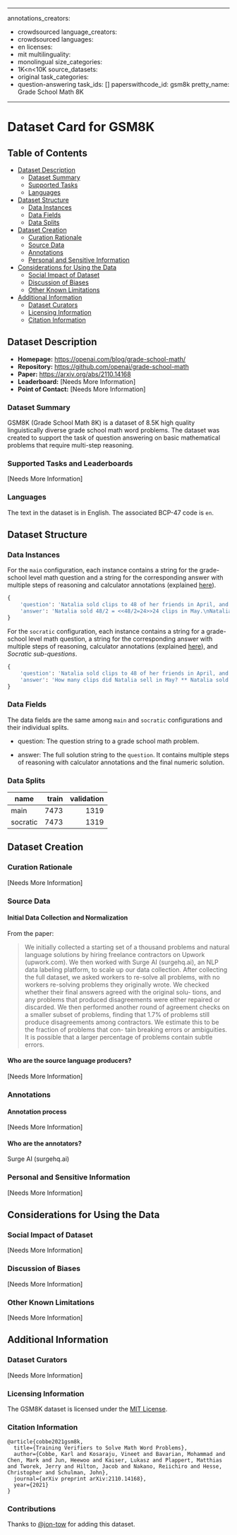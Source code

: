 ---
annotations_creators:
- crowdsourced
language_creators:
- crowdsourced
languages:
- en
licenses:
- mit
multilinguality:
- monolingual
size_categories:
- 1K<n<10K
source_datasets:
- original
task_categories:
- question-answering
task_ids: []
paperswithcode_id: gsm8k
pretty_name: Grade School Math 8K
----

# Dataset Card for GSM8K

## Table of Contents
- [Dataset Description](#dataset-description)
  - [Dataset Summary](#dataset-summary)
  - [Supported Tasks](#supported-tasks-and-leaderboards)
  - [Languages](#languages)
- [Dataset Structure](#dataset-structure)
  - [Data Instances](#data-instances)
  - [Data Fields](#data-instances)
  - [Data Splits](#data-instances)
- [Dataset Creation](#dataset-creation)
  - [Curation Rationale](#curation-rationale)
  - [Source Data](#source-data)
  - [Annotations](#annotations)
  - [Personal and Sensitive Information](#personal-and-sensitive-information)
- [Considerations for Using the Data](#considerations-for-using-the-data)
  - [Social Impact of Dataset](#social-impact-of-dataset)
  - [Discussion of Biases](#discussion-of-biases)
  - [Other Known Limitations](#other-known-limitations)
- [Additional Information](#additional-information)
  - [Dataset Curators](#dataset-curators)
  - [Licensing Information](#licensing-information)
  - [Citation Information](#citation-information)

## Dataset Description

- **Homepage:** https://openai.com/blog/grade-school-math/
- **Repository:** https://github.com/openai/grade-school-math
- **Paper:** https://arxiv.org/abs/2110.14168
- **Leaderboard:** [Needs More Information]
- **Point of Contact:** [Needs More Information]

### Dataset Summary

GSM8K (Grade School Math 8K) is a dataset of 8.5K high quality linguistically diverse grade school math word problems. The dataset was created to support the task of question answering on basic mathematical problems that require multi-step reasoning.

### Supported Tasks and Leaderboards

[Needs More Information]

### Languages

The text in the dataset is in English. The associated BCP-47 code is `en`.

## Dataset Structure

### Data Instances

For the `main` configuration, each instance contains a string for the grade-school level math question and a string for the corresponding answer with multiple steps of reasoning and calculator annotations (explained [here](https://github.com/openai/grade-school-math#calculation-annotations)).


```python
{
    'question': 'Natalia sold clips to 48 of her friends in April, and then she sold half as many clips in May. How many clips did Natalia sell altogether in April and May?',
    'answer': 'Natalia sold 48/2 = <<48/2=24>>24 clips in May.\nNatalia sold 48+24 = <<48+24=72>>72 clips altogether in April and May.\n#### 72',
}
```

For the `socratic` configuration, each instance contains a string for a grade-school level math question, a string for the corresponding answer with multiple steps of reasoning, calculator annotations (explained [here](https://github.com/openai/grade-school-math#calculation-annotations)), and *Socratic sub-questions*.

```python
{
    'question': 'Natalia sold clips to 48 of her friends in April, and then she sold half as many clips in May. How many clips did Natalia sell altogether in April and May?',
    'answer': 'How many clips did Natalia sell in May? ** Natalia sold 48/2 = <<48/2=24>>24 clips in May.\nHow many clips did Natalia sell altogether in April and May? ** Natalia sold 48+24 = <<48+24=72>>72 clips altogether in April and May.\n#### 72',
}
```

### Data Fields

The data fields are the same among `main` and `socratic` configurations and their individual splits.

- question: The question string to a grade school math problem.

- answer: The full solution string to the `question`. It contains multiple steps of reasoning with calculator annotations and the final numeric solution.

### Data Splits

| name   |train|validation|
|--------|----:|---------:|
|main    | 7473|      1319|
|socratic| 7473|      1319|

## Dataset Creation

### Curation Rationale

[Needs More Information]

### Source Data

#### Initial Data Collection and Normalization

From the paper:

> We initially collected a starting set of a thousand problems and natural language solutions by hiring freelance contractors on Upwork (upwork.com). We then worked with Surge AI (surgehq.ai), an NLP data labeling platform, to scale up our data collection. After collecting the full dataset, we asked workers to re-solve all problems, with no workers re-solving problems they originally wrote. We checked whether their final answers agreed with the original solu- tions, and any problems that produced disagreements were either repaired or discarded. We then performed another round of agreement checks on a smaller subset of problems, finding that 1.7% of problems still produce disagreements among contractors. We estimate this to be the fraction of problems that con- tain breaking errors or ambiguities. It is possible that a larger percentage of problems contain subtle errors.

#### Who are the source language producers?

[Needs More Information]

### Annotations

#### Annotation process

[Needs More Information]

#### Who are the annotators?

Surge AI (surgehq.ai)

### Personal and Sensitive Information

[Needs More Information]

## Considerations for Using the Data

### Social Impact of Dataset

[Needs More Information]

### Discussion of Biases

[Needs More Information]

### Other Known Limitations

[Needs More Information]

## Additional Information

### Dataset Curators

[Needs More Information]

### Licensing Information

The GSM8K dataset is licensed under the [MIT License](https://opensource.org/licenses/MIT).

### Citation Information

```
@article{cobbe2021gsm8k,
  title={Training Verifiers to Solve Math Word Problems},
  author={Cobbe, Karl and Kosaraju, Vineet and Bavarian, Mohammad and Chen, Mark and Jun, Heewoo and Kaiser, Lukasz and Plappert, Matthias and Tworek, Jerry and Hilton, Jacob and Nakano, Reiichiro and Hesse, Christopher and Schulman, John},
  journal={arXiv preprint arXiv:2110.14168},
  year={2021}
}
```

### Contributions

Thanks to [@jon-tow](https://github.com/jon-tow) for adding this dataset.